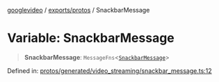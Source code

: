 [googlevideo](../../../README.md) / [exports/protos](../README.md) / SnackbarMessage

# Variable: SnackbarMessage

> **SnackbarMessage**: `MessageFns`\<[`SnackbarMessage`](../interfaces/SnackbarMessage.md)\>

Defined in: [protos/generated/video\_streaming/snackbar\_message.ts:12](https://github.com/LuanRT/googlevideo/blob/5b84100979befab767d819a9606dde964d469341/protos/generated/video_streaming/snackbar_message.ts#L12)
